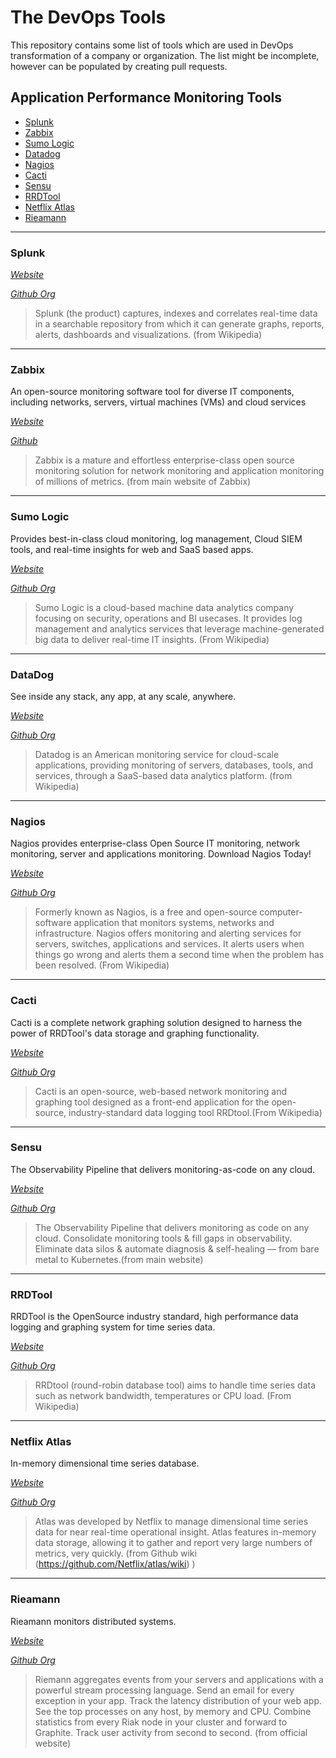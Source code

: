 # The DevOps Tools 

This repository contains some list of tools which are used in DevOps transformation of a company or organization. The list might be incomplete, however can be populated by creating pull requests.

## Application Performance Monitoring Tools 

- [Splunk](#splunk)
- [Zabbix](#zabbix)
- [Sumo Logic](#sumo-logic)
- [Datadog](#datadog)
- [Nagios](#nagios)
- [Cacti](#cacti)
- [Sensu](#sensu)
- [RRDTool](#rrdtool)
- [Netflix Atlas](#netflix-atlas)
- [Rieamann](#rieamann)

---- 
### __Splunk__
  
  _[Website](https://www.splunk.com/)_ 
  
  _[Github Org](https://github.com/splunk)_

  > Splunk (the product) captures, indexes and   correlates real-time data in a searchable repository from which it can generate graphs, reports, alerts, dashboards and visualizations. (from Wikipedia)
 
 ----
  
### __Zabbix__ 

 An open-source monitoring software tool for diverse IT components, including networks, servers, virtual machines (VMs) and cloud services
  
  _[Website](https://www.zabbix.com/)_ 

  _[Github](https://github.com/zabbix/zabbix)_

  >  Zabbix is a mature and effortless enterprise-class open source monitoring solution for network monitoring and application monitoring of millions of metrics.
  (from main website of Zabbix)

---- 

### __Sumo Logic__  
  
   Provides best-in-class cloud monitoring, log management, Cloud SIEM tools, and real-time insights for web and SaaS based apps.
    
  _[Website](https://www.sumologic.com/)_ 

  _[Github Org](https://github.com/SumoLogic)_

  > Sumo Logic is a cloud-based machine data analytics company focusing on security, operations and BI usecases. It provides log management and analytics services that leverage machine-generated big data to deliver real-time IT insights. (From Wikipedia)


--- 
### __DataDog__ 

 See inside any stack, any app, at any scale, anywhere.

  _[Website](https://www.datadoghq.com/)_ 

  _[Github Org](https://github.com/DataDog)_

  > Datadog is an American monitoring service for cloud-scale applications, providing monitoring of servers, databases, tools, and services, through a SaaS-based data analytics platform. (from Wikipedia)

--- 

### __Nagios__ 

 Nagios provides enterprise-class Open Source IT monitoring, network monitoring, server and applications monitoring. Download Nagios Today!
  
  _[Website](https://www.nagios.org/)_ 

  _[Github Org](https://github.com/NagiosEnterprises)_

  > Formerly known as Nagios, is a free and open-source computer-software application that monitors systems, networks and infrastructure. Nagios offers monitoring and alerting services for servers, switches, applications and services. It alerts users when things go wrong and alerts them a second time when the problem has been resolved.  (From Wikipedia)

--- 
### __Cacti__ 
 
Cacti is a complete network graphing solution designed to harness the power of RRDTool's data storage and graphing functionality.
  
  _[Website](https://www.cacti.net/)_ 

  _[Github Org](https://github.com/splunk)_

  > Cacti is an open-source, web-based network monitoring and graphing tool designed as a front-end application for the open-source, industry-standard data logging tool RRDtool.(From Wikipedia)

--- 
### __Sensu__ 

The Observability Pipeline that delivers monitoring-as-code on any cloud.
  
  _[Website](https://sensu.io/)_ 

  _[Github Org](https://github.com/sensu)_

 > The Observability Pipeline that delivers monitoring as code on any cloud. Consolidate monitoring tools & fill gaps in observability. Eliminate data silos & automate diagnosis & self-healing — from bare metal
 to Kubernetes.(from main website)
 
--- 
### __RRDTool__ 

 RRDTool is the OpenSource industry standard, high performance data logging and graphing system for time series data.
  
  _[Website](https://oss.oetiker.ch/rrdtool/)_ 

  _[Github Org](https://github.com/oetiker)_

  > RRDtool (round-robin database tool) aims to handle time series data such as network bandwidth, temperatures or CPU load. (From Wikipedia)

---
### __Netflix Atlas__ 

 In-memory dimensional time series database.

  _[Website](https://www.netflix.com/)_ 

  _[Github Org](https://github.com/Netflix/)_

 > Atlas was developed by Netflix to manage dimensional time series data for near real-time operational insight. Atlas features in-memory data storage, allowing it to gather and report very large numbers of metrics, very quickly. (from Github wiki (https://github.com/Netflix/atlas/wiki) )
---

### __Rieamann__ 

 Rieamann monitors distributed systems.

  _[Website](https://riemann.io/)_ 

  _[Github Org](https://github.com/riemann)_

  > Riemann aggregates events from your servers and applications with a powerful stream processing language. Send an email for every exception in your app. Track the latency distribution of your web app. See the top processes on any host, by memory and CPU. Combine statistics from every Riak node in your cluster and forward to Graphite. Track user activity from second to second. (from official website)